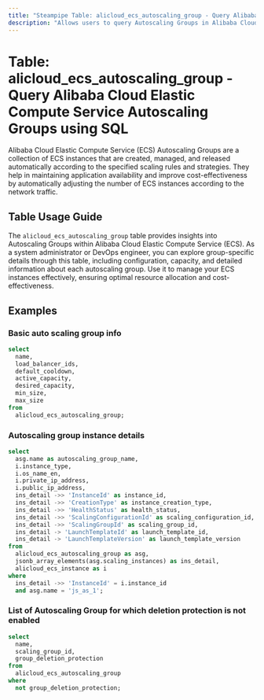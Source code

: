 ```yaml
---
title: "Steampipe Table: alicloud_ecs_autoscaling_group - Query Alibaba Cloud Elastic Compute Service Autoscaling Groups using SQL"
description: "Allows users to query Autoscaling Groups in Alibaba Cloud Elastic Compute Service (ECS), specifically the configuration, capacity, and detailed information about each autoscaling group."
---
```


# Table: alicloud_ecs_autoscaling_group - Query Alibaba Cloud Elastic Compute Service Autoscaling Groups using SQL

Alibaba Cloud Elastic Compute Service (ECS) Autoscaling Groups are a collection of ECS instances that are created, managed, and released automatically according to the specified scaling rules and strategies. They help in maintaining application availability and improve cost-effectiveness by automatically adjusting the number of ECS instances according to the network traffic.

## Table Usage Guide

The `alicloud_ecs_autoscaling_group` table provides insights into Autoscaling Groups within Alibaba Cloud Elastic Compute Service (ECS). As a system administrator or DevOps engineer, you can explore group-specific details through this table, including configuration, capacity, and detailed information about each autoscaling group. Use it to manage your ECS instances effectively, ensuring optimal resource allocation and cost-effectiveness.

## Examples

### Basic auto scaling group info

```sql
select
  name,
  load_balancer_ids,
  default_cooldown,
  active_capacity,
  desired_capacity,
  min_size,
  max_size
from
  alicloud_ecs_autoscaling_group;
```

### Autoscaling group instance details

```sql
select
  asg.name as autoscaling_group_name,
  i.instance_type,
  i.os_name_en,
  i.private_ip_address,
  i.public_ip_address,
  ins_detail ->> 'InstanceId' as instance_id,
  ins_detail ->> 'CreationType' as instance_creation_type,
  ins_detail ->> 'HealthStatus' as health_status,
  ins_detail ->> 'ScalingConfigurationId' as scaling_configuration_id,
  ins_detail ->> 'ScalingGroupId' as scaling_group_id,
  ins_detail -> 'LaunchTemplateId' as launch_template_id,
  ins_detail -> 'LaunchTemplateVersion' as launch_template_version
from
  alicloud_ecs_autoscaling_group as asg,
  jsonb_array_elements(asg.scaling_instances) as ins_detail,
  alicloud_ecs_instance as i
where
  ins_detail ->> 'InstanceId' = i.instance_id
  and asg.name = 'js_as_1';
```

### List of Autoscaling Group for which deletion protection is not enabled

```sql
select
  name,
  scaling_group_id,
  group_deletion_protection
from
  alicloud_ecs_autoscaling_group
where
  not group_deletion_protection;
```
